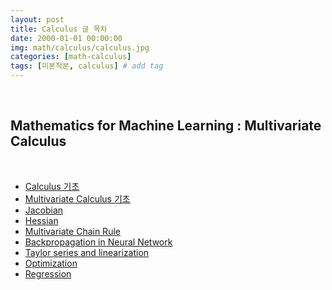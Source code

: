 ```yaml
---
layout: post
title: Calculus 글 목차 
date: 2000-01-01 00:00:00
img: math/calculus/calculus.jpg
categories: [math-calculus] 
tags: [미분적분, calculus] # add tag
---
```


<br>

## **Mathematics for Machine Learning : Multivariate Calculus**

<br>

- [Calculus 기초](https://gaussian37.github.io/math-calculus-basic_calculus/)
- [Multivariate Calculus 기초](https://gaussian37.github.io/math-calculus-basic_multivariate_calculus/)
- [Jacobian]()
- [Hessian]()
- [Multivariate Chain Rule]()
- [Backpropagation in Neural Network]()
- [Taylor series and linearization]()
- [Optimization]()
- [Regression]()

<br>


